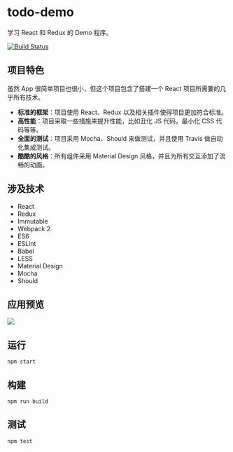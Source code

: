 # todo-demo
学习 React 和 Redux 的 Demo 程序。

[![Build Status](https://travis-ci.org/CompileYouth/todo-react.svg?branch=master)](https://travis-ci.org/CompileYouth/todo-react)

## 项目特色

虽然 App 很简单项目也很小，但这个项目包含了搭建一个 React 项目所需要的几乎所有技术。

- **标准的框架**：项目使用 React、Redux 以及相关插件使得项目更加符合标准。
- **高性能**：项目采取一些措施来提升性能，比如丑化 JS 代码，最小化 CSS 代码等等。
- **全面的测试**：项目采用 Mocha、Should 来做测试，并且使用 Travis 做自动化集成测试。
- **酷酷的风格**：所有组件采用 Material Design 风格，并且为所有交互添加了流畅的动画。

## 涉及技术

- React
- Redux
- Immutable
- Webpack 2
- ES6
- ESLint
- Babel
- LESS
- Material Design
- Mocha
- Should

## 应用预览

![](http://i.giphy.com/26BGzZZdvcVRzKDBe.gif)

## 运行

```
npm start
```

## 构建

```
npm run build
```

## 测试

```
npm test
```
